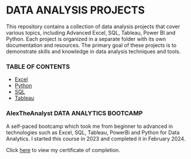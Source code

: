 # DATA ANALYSIS PROJECTS
This repository contains a collection of data analysis projects that cover various topics, including Advanced Excel, SQL, Tableau, Power BI and Python. Each project is organized in a separate folder with its own documentation and resources. The primary goal of these projects is to demonstrate skills and knowledge in data analysis techniques and tools.

### TABLE OF CONTENTS
- [Excel](/Excel/)
- [Python](/Python/)
- [SQL](/SQL/)
- [Tableau](/Tableau/)

### AlexTheAnalyst DATA ANALYTICS BOOTCAMP
A self-paced bootcamp which took me from beginner to advanced in technologies such as Excel, SQL, Tableau, PowerBi and Python for Data Analytics. I started this course in 2023 and completed it in February 2024.

Click [here](/Data%20Analytics%20Bootcamp%20Certification%20of%20Completion.png) to view my certificate of completion.
